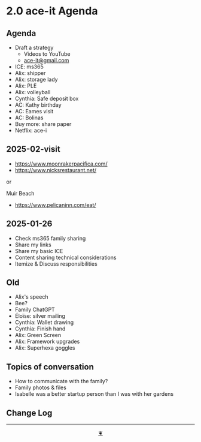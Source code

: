 # 2.0 ace-it Agenda



## Agenda

* Draft a strategy
  * Videos to YouTube
  * ace-it@gmail.com
* ICE: ms365
* Alix: shipper
* Alix: storage lady
* Alix: PLE
* Alix: volleyball
* Cynthia: Safe deposit box
* AC: Kathy birthday
* AC: Eames visit
* AC: Bolinas
* Buy more: share paper
* Netflix: ace-i

## 2025-02-visit

* https://www.moonrakerpacifica.com/
* https://www.nicksrestaurant.net/

or

Muir Beach

* https://www.pelicaninn.com/eat/

## 2025-01-26

* Check ms365 family sharing
* Share my links
* Share my basic ICE
* Content sharing technical considerations
* Itemize & Discuss responsibilities



## Old

* Alix's speech
* Bee?
* Family ChatGPT
* Éloïse: silver mailing
* Cynthia: Wallet drawing
* Cynthia: Finish hand
* Alix: Green Screen
* Alix: Framework upgrades
* Alix: Superhexa goggles

## Topics of conversation

* How to communicate with the family?
* Family photos & files
* Isabelle was a better startup person than I was with her gardens

## Change Log

***

<center title="Hello! Click me to go up to the top"><a class="aDingbat" href="javascript:window.scrollTo(0,0);">❦</a></center>
